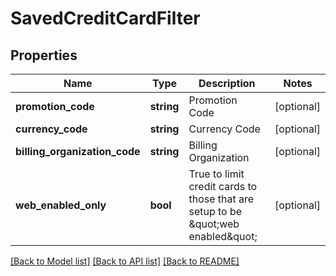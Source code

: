 # SavedCreditCardFilter

## Properties
Name | Type | Description | Notes
------------ | ------------- | ------------- | -------------
**promotion_code** | **string** | Promotion Code | [optional] 
**currency_code** | **string** | Currency Code | [optional] 
**billing_organization_code** | **string** | Billing Organization | [optional] 
**web_enabled_only** | **bool** | True to limit credit cards to those that are setup to be \&quot;web enabled\&quot; | [optional] 

[[Back to Model list]](../README.md#documentation-for-models) [[Back to API list]](../README.md#documentation-for-api-endpoints) [[Back to README]](../README.md)


